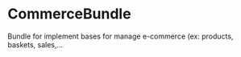 # CommerceBundle
Bundle for implement bases for manage e-commerce (ex: products, baskets, sales,...
